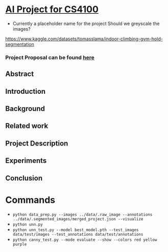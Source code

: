 # [AI Project for CS4100](https://github.com/PaoloLanaro/AI-project)
 - Currently a placeholder name for the project
Should we greyscale the images?

https://www.kaggle.com/datasets/tomasslama/indoor-climbing-gym-hold-segmentation 

### Project Proposal can be found [here](./PROPOSAL.md)

## Abstract

## Introduction

## Background

## Related work

## Project Description

## Experiments

## Conclusion


# Commands
- `python data_prep.py --images ../data/.raw_image --annotations ../data/.segmented_images/merged_project.json --visualize`
- `python unn.py`
- `python unn_test.py --model best_model.pth --test_images data/test/images --test_annotations data/test/annotations`
- `python canny_test.py --mode evaluate --show --colors red yellow purple`
